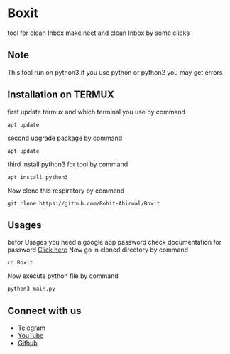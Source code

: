 # Boxit
tool for clean Inbox make neet and clean Inbox by some clicks
## Note
This tool run on python3 if you use python or python2 you may get errors
## Installation on TERMUX
first update termux and which terminal you use by command
```
apt update
```
second upgrade package by command
```
apt update
```
third install python3 for tool by command
```
apt install python3
```
Now clone this respiratory by command
```
git clone https://github.com/Rohit-Ahirwal/Boxit
```
## Usages
befor Usages you need a google app password check documentation
for password [Click here](https://www.google.com/url?sa=t&source=web&rct=j&url=https://support.google.com/accounts/answer/185833%3Fhl%3Den&ved=2ahUKEwi154jY8uf2AhXk7XMBHVH8BfsQFnoECAgQAQ&usg=AOvVaw2qwXmKRTjsa0k-q38HqJIX)
Now go in cloned directory by command
```
cd Boxit
```
Now execute python file by command
```
python3 main.py
```
## Connect with us
- [Telegram](https://t.me/CodelikeDevil)
- [YouTube](https://youtube.com/channel/UCEU1w2bNs4GoAbRQH6WjjFQ)
- [Github](https://github.com/Rohit-Ahirwal)
